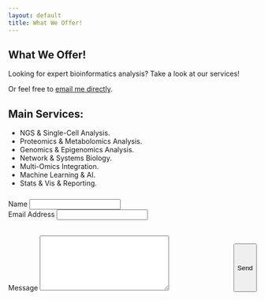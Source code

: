 ```yaml
---
layout: default
title: What We Offer!
---
```


<section id="Service">
  <h1 class="pageTitle">What We Offer!</h1>

  <div class="ServiceContent">
    <p class="intro">
     Looking for expert bioinformatics analysis? Take a look at our services!
    </p>
    <p>
      Or feel free to <a href="mailto:mennaarafat.info@gmail.com">email me directly</a>.
    </p>
	<h2>Main Services:</h2>
	<ul>
		  <li>NGS & Single-Cell Analysis.</li>
  		<li>Proteomics & Metabolomics Analysis.</li>
      <li>Genomics & Epigenomics Analysis.</li>
      <li>Network & Systems Biology.</li>
      <li>Multi-Omics Integration.</li>
      <li>Machine Learning & AI.</li>
      <li>Stats & Vis & Reporting.</li>
  </ul>
  </div>

  <form action="https://formspree.io/f/your-form-id" method="POST" class="contact-form">
    <div class="form-left">
      <label for="name">Name</label>
      <input type="text" id="name" name="name" class="full-width" required><br>
      <label for="email">Email Address</label>
      <input type="email" id="email" name="_replyto" class="full-width" required><br>
    </div>
    <div class="form-right">
      <label for="message">Message</label>
      <textarea name="message" id="message" cols="30" rows="7" class="full-width" required></textarea><br>
    </div>
    <input type="submit" value="Send" class="button">
  </form>
</section>

<style>
  .contact-form {
    display: flex;
    flex-wrap: wrap;
    gap: 2rem;
    margin-top: 1.5rem;
  }

  .form-left,
  .form-right {
    flex: 1;
    min-width: 280px;
  }

  .button {
    margin-top: 1rem;
  }
</style>
